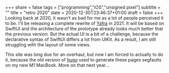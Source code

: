 +++
share = false
tags = ["programming","iOS","unsigned pixel"]
subtitle = ""
title = "retro 2020"
date = 2020-12-30T23:46:37+01:00
draft =  false
+++
Looking back at 2020, it wasn't as bad for me as a lot of people perceived it to be. I'll be releasing a complete rewrite of [Yafra](https://unsignedpixel.com/yafra) in 2021. It will be based on SwiftUI and the architecture of the prototype already looks much better that the previous version. But the actual UI is a bit of a challenge, because the declarative syntax of SwiftUI differs a lot from UIKit. As a result, I am still struggling with the layout of some views.

This site was long due for an overhaul, but now I am forced to actually to do it, because the old version of [hugo](http://gohugo.io) used to generate these pages segfaults on my new M1 MacBook. More on that next year...
